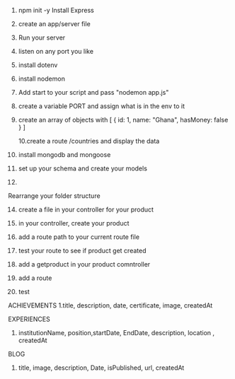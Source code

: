 1. npm init -y
   Install Express
2. create an app/server file
3. Run your server
4. listen on any port you like
5. install dotenv
6. install nodemon
7. Add start to your script and pass "nodemon app.js"
8. create a variable PORT and assign what is in the env to it
9. create an array of objects with
   [
   {
   id: 1,
   name: "Ghana",
   hasMoney: false
   }
   ]

   10.create a route /countries and display the data

10. install mongodb and mongoose
11. set up your schema and create your models
12.

Rearrange your folder structure

14. create a file in your controller for your product
15. in your controller, create your product
16. add a route path to your current route file
17. test your route to see if product get created

18. add a getproduct in your product comntroller
19. add a route
20. test

ACHIEVEMENTS
1.title, description, date, certificate, image, createdAt

EXPERIENCES

1.  institutionName, position,startDate, EndDate, description, location , createdAt

BLOG

1.  title, image, description, Date, isPublished, url, createdAt

